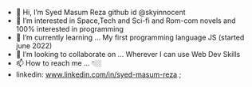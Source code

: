 - 👋 Hi, I’m  Syed Masum Reza github id @skyinnocent
- 👀 I’m interested in Space,Tech and Sci-fi and Rom-com novels and 100% interested in programming 
- 🌱 I’m currently learning ... My first programming language JS (started june 2022)
- 💞️ I’m looking to collaborate on ... Wherever I can use Web Dev Skills
- 📫 How to reach me ... 👇🏼
- linkedin: www.linkedin.com/in/syed-masum-reza ;

<!---
skyinnocent/skyinnocent is a ✨ special ✨ repository because its `README.md` (this file) appears on your GitHub profile.
You can click the Preview link to take a look at your changes.
--->
